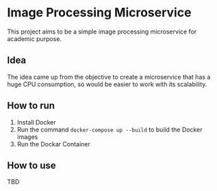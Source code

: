 # Image Processing Microservice
This project aims to be a simple image processing microservice for academic purpose.

## Idea
The idea came up from the objective to create a microservice that has a huge CPU consumption, so would be easier to work with its scalability.

## How to run
  1. Install Docker 
  2. Run the command ```docker-compose up --build``` to build the Docker images
  3. Run the Dockar Container
  

## How to use
TBD